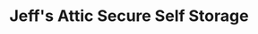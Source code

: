 ---
title: "Jeff's Attic Secure Self Storage"
url: /niagara-falls/jeffs-attic-secure-self-storage/
shop: Mieten
---